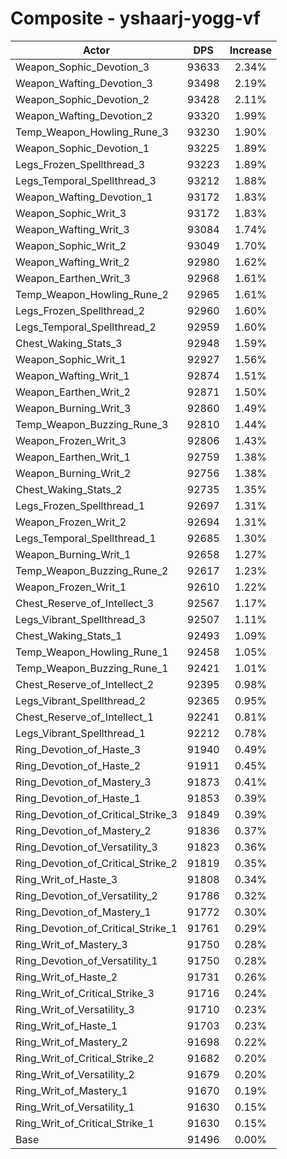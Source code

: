 # Composite - yshaarj-yogg-vf
| Actor | DPS | Increase |
|---|:---:|:---:|
|Weapon_Sophic_Devotion_3|93633|2.34%|
|Weapon_Wafting_Devotion_3|93498|2.19%|
|Weapon_Sophic_Devotion_2|93428|2.11%|
|Weapon_Wafting_Devotion_2|93320|1.99%|
|Temp_Weapon_Howling_Rune_3|93230|1.90%|
|Weapon_Sophic_Devotion_1|93225|1.89%|
|Legs_Frozen_Spellthread_3|93223|1.89%|
|Legs_Temporal_Spellthread_3|93212|1.88%|
|Weapon_Wafting_Devotion_1|93172|1.83%|
|Weapon_Sophic_Writ_3|93172|1.83%|
|Weapon_Wafting_Writ_3|93084|1.74%|
|Weapon_Sophic_Writ_2|93049|1.70%|
|Weapon_Wafting_Writ_2|92980|1.62%|
|Weapon_Earthen_Writ_3|92968|1.61%|
|Temp_Weapon_Howling_Rune_2|92965|1.61%|
|Legs_Frozen_Spellthread_2|92960|1.60%|
|Legs_Temporal_Spellthread_2|92959|1.60%|
|Chest_Waking_Stats_3|92948|1.59%|
|Weapon_Sophic_Writ_1|92927|1.56%|
|Weapon_Wafting_Writ_1|92874|1.51%|
|Weapon_Earthen_Writ_2|92871|1.50%|
|Weapon_Burning_Writ_3|92860|1.49%|
|Temp_Weapon_Buzzing_Rune_3|92810|1.44%|
|Weapon_Frozen_Writ_3|92806|1.43%|
|Weapon_Earthen_Writ_1|92759|1.38%|
|Weapon_Burning_Writ_2|92756|1.38%|
|Chest_Waking_Stats_2|92735|1.35%|
|Legs_Frozen_Spellthread_1|92697|1.31%|
|Weapon_Frozen_Writ_2|92694|1.31%|
|Legs_Temporal_Spellthread_1|92685|1.30%|
|Weapon_Burning_Writ_1|92658|1.27%|
|Temp_Weapon_Buzzing_Rune_2|92617|1.23%|
|Weapon_Frozen_Writ_1|92610|1.22%|
|Chest_Reserve_of_Intellect_3|92567|1.17%|
|Legs_Vibrant_Spellthread_3|92507|1.11%|
|Chest_Waking_Stats_1|92493|1.09%|
|Temp_Weapon_Howling_Rune_1|92458|1.05%|
|Temp_Weapon_Buzzing_Rune_1|92421|1.01%|
|Chest_Reserve_of_Intellect_2|92395|0.98%|
|Legs_Vibrant_Spellthread_2|92365|0.95%|
|Chest_Reserve_of_Intellect_1|92241|0.81%|
|Legs_Vibrant_Spellthread_1|92212|0.78%|
|Ring_Devotion_of_Haste_3|91940|0.49%|
|Ring_Devotion_of_Haste_2|91911|0.45%|
|Ring_Devotion_of_Mastery_3|91873|0.41%|
|Ring_Devotion_of_Haste_1|91853|0.39%|
|Ring_Devotion_of_Critical_Strike_3|91849|0.39%|
|Ring_Devotion_of_Mastery_2|91836|0.37%|
|Ring_Devotion_of_Versatility_3|91823|0.36%|
|Ring_Devotion_of_Critical_Strike_2|91819|0.35%|
|Ring_Writ_of_Haste_3|91808|0.34%|
|Ring_Devotion_of_Versatility_2|91786|0.32%|
|Ring_Devotion_of_Mastery_1|91772|0.30%|
|Ring_Devotion_of_Critical_Strike_1|91761|0.29%|
|Ring_Writ_of_Mastery_3|91750|0.28%|
|Ring_Devotion_of_Versatility_1|91750|0.28%|
|Ring_Writ_of_Haste_2|91731|0.26%|
|Ring_Writ_of_Critical_Strike_3|91716|0.24%|
|Ring_Writ_of_Versatility_3|91710|0.23%|
|Ring_Writ_of_Haste_1|91703|0.23%|
|Ring_Writ_of_Mastery_2|91698|0.22%|
|Ring_Writ_of_Critical_Strike_2|91682|0.20%|
|Ring_Writ_of_Versatility_2|91679|0.20%|
|Ring_Writ_of_Mastery_1|91670|0.19%|
|Ring_Writ_of_Versatility_1|91630|0.15%|
|Ring_Writ_of_Critical_Strike_1|91630|0.15%|
|Base|91496|0.00%|
